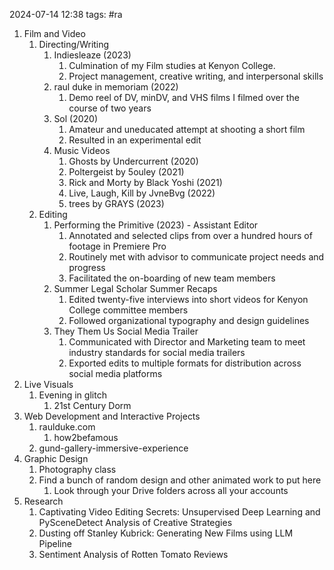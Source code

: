 2024-07-14 12:38
tags: #ra

1. Film and Video
	1. Directing/Writing
		1. Indiesleaze (2023)
			1. Culmination of my Film studies at Kenyon College. 
			2. Project management, creative writing, and interpersonal skills
		2. raul duke in memoriam (2022)
			1. Demo reel of DV, minDV, and VHS films I filmed over the course of two years
		3. Sol (2020)
			1. Amateur and uneducated attempt at shooting a short film
			2. Resulted in an experimental edit
		4. Music Videos
			1. Ghosts by Undercurrent (2020)
			2. Poltergeist by 5ouley (2021)
			3. Rick and Morty by Black Yoshi (2021)
			4. Live, Laugh, Kill by JvneBvg (2022)
			5. trees by GRAYS (2023)
	2. Editing
		1. Performing the Primitive (2023) - Assistant Editor	
			1. Annotated and selected clips from over a hundred hours of footage in Premiere Pro
			2. Routinely met with advisor to communicate project needs and progress
			3. Facilitated the on-boarding of new team members
		3. Summer Legal Scholar Summer Recaps
			1. Edited twenty-five interviews into short videos for Kenyon College committee members
			2. Followed organizational typography and design guidelines
		4. They Them Us Social Media Trailer
			1. Communicated with Director and Marketing team to meet industry standards for social media trailers
			2. Exported edits to multiple formats for distribution across social media platforms
2. Live Visuals
	1. Evening in glitch
		1. 21st Century Dorm
3. Web Development and Interactive Projects
	1. raulduke.com
		1. how2befamous
	2. gund-gallery-immersive-experience
4. Graphic Design
	1. Photography class
	2. Find a bunch of random design and other animated work to put here
		1. Look through your Drive folders across all your accounts
5. Research
	1. Captivating Video Editing Secrets: Unsupervised Deep Learning and PySceneDetect Analysis of Creative Strategies
	2. Dusting off Stanley Kubrick: Generating New Films using LLM Pipeline
	3. Sentiment Analysis of Rotten Tomato Reviews